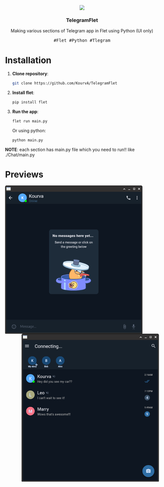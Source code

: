 <div align="center">
    <img align="center" src="https://github.com/KourvA/TelegramFlet/assets/118578799/9392fcc8-578b-4e3d-9e26-010e126baf71" width=90 />
    <h3><b>TelegramFlet</b></h3>
    <p>Making various sections of Telegram app in Flet using Python (UI only)</p>
    <kbd>#Flet #Python #Tlegram</kbd>
</div>

# Installation
1. **Clone repository**:
    ```bash
    git clone https://github.com/KourvA/TelegramFlet
    ```
2. **Install flet**:
    ```bash
    pip install flet
    ```
3. **Run the app**:
    ```bash
    flet run main.py
    ```
    Or using python:
    ```bash
    python main.py
    ```

**NOTE**: each section has main.py file which you need to run!! like ./Chat/main.py

# Previews
<div align="center">
    <img align="left" src="https://github.com/KourvA/TelegramFlet/blob/main/chat.png" width=450 />
    <img align="right" src="https://github.com/KourvA/TelegramFlet/blob/main/menu.png" width=450 />
</div>
